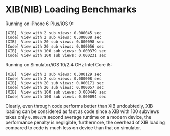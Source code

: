 # XIB(NIB) Loading Benchmarks

Running on iPhone 6 Plus/iOS 9:
```
[XIB]  View with 2 sub views: 0.000045 sec
[Code] View with 2 sub views: 0.000008 sec
[XIB]  View with 20 sub views: 0.000098 sec
[Code] View with 20 sub views: 0.000056 sec
[XIB]  View with 100 sub views: 0.000379 sec
[Code] View with 100 sub views: 0.000231 sec
```

Running on Simulator/iOS 10/2.4 GHz Intel Core i5:
```
[XIB]  View with 2 sub views: 0.000129 sec
[Code] View with 2 sub views: 0.000008 sec
[XIB]  View with 20 sub views: 0.000171 sec
[Code] View with 20 sub views: 0.000057 sec
[XIB]  View with 100 sub views: 0.000448 sec
[Code] View with 100 sub views: 0.000094 sec
```

Clearly, even through code performs better than XIB undoubtedly, XIB loading can be considered as fast as code since a XIB with 100 subviews takes only `0.000379` second average runtime on a modern device, the performance penalty is negligible, furthermore, the overhead of XIB loading compared to code is much less on device than that on simulator.
